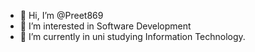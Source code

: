- 👋 Hi, I’m @Preet869
- 👀 I’m interested in Software Development 
- 🌱 I’m currently in uni studying Information Technology.

<!---
Preet869/Preet869 is a ✨ special ✨ repository because its `README.md` (this file) appears on your GitHub profile.
You can click the Preview link to take a look at your changes.
--->
